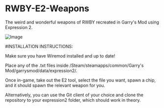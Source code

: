 RWBY-E2-Weapons
===============

The weird and wonderful weapons of RWBY recreated in Garry's Mod using Expression 2.

![Image](http://i.imgur.com/ABoGNUg.jpg)

#INSTALLATION INSTRUCTIONS:

Make sure you have Wiremod installed and up to date!

Place any of the .txt files inside /Steam/steamapps/common/Garry's Mod/garrysmod/data/expression2/. 

Once in-game, take out the E2 tool, select the file you want, spawn a chip, and it should spawn the relevant weapon for you.

Alternatively, you can use the Git client of your choice and clone the repository to your expression2 folder, which should work in theory.
